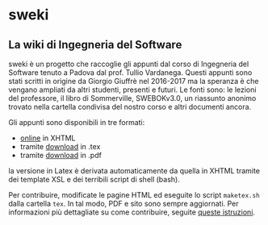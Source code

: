 # sweki
## La wiki di Ingegneria del Software

sweki è un progetto che raccoglie gli appunti dal corso di Ingegneria del Software tenuto a Padova dal prof. Tullio Vardanega. Questi appunti sono stati scritti in origine da Giorgio Giuffrè nel 2016-2017 ma la speranza è che vengano ampliati da altri studenti, presenti e futuri. Le fonti sono: le lezioni del professore, il libro di Sommerville, SWEBOKv3.0, un riassunto anonimo trovato nella cartella condivisa del nostro corso e altri documenti ancora.

Gli appunti sono disponibili in tre formati:
* [online](https://fiup.github.io/sweki/index.html) in XHTML
* tramite [download](https://github.com/FIUP/sweki/raw/master/tex/sweki.tex) in .tex
* tramite [download](https://github.com/FIUP/sweki/raw/master/tex/sweki.pdf) in .pdf

la versione in Latex è derivata automaticamente da quella in XHTML tramite dei template XSL e dei terribili script di shell (bash).

Per contribuire, modificate le pagine HTML ed eseguite lo script `maketex.sh` dalla cartella `tex`. In tal modo, PDF e sito sono sempre aggiornati. Per informazioni più dettagliate su come contribuire, seguite [queste istruzioni](https://github.com/FIUP/sweki/wiki).
